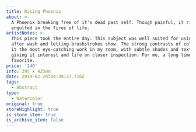 ```yaml
---
title: Rising Phoenix
about: >-
  A Phoenix breaking free of it's dead past self. Though painful, it rises again
  engulfed in the fires of life.
artistNotes: >-
  This piece took the entire day. This subject was well suited for using wash
  after wash and letting brushstrokes show. The strong contrasts of color make
  it the most eye-catching work in my room, with subtle shades and textures
  giving it interest and life on closer inspection. For me, a long time
  favorite.
price: '140'
info: 295 x 425mm
date: 2019-02-28T04:39:27.716Z
tags:
  - Abstract
type:
  - Watercolor
original: true
storeHighlight: true
is_store_item: true
is_archive_item: false
---
```


